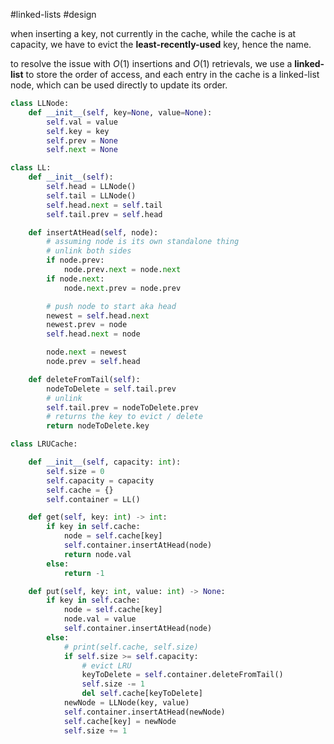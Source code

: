 #linked-lists #design

when inserting a key, not currently in the cache, while the cache is at capacity, we have to evict the **least-recently-used** key, hence the name. 

to resolve the issue with $O(1)$ insertions and $O(1)$ retrievals, we use a **linked-list** to store the order of access, and each entry in the cache is a linked-list node, which can be used directly to update its order.

```python
class LLNode:
    def __init__(self, key=None, value=None):
        self.val = value
        self.key = key
        self.prev = None
        self.next = None

class LL:
    def __init__(self):
        self.head = LLNode()
        self.tail = LLNode()
        self.head.next = self.tail
        self.tail.prev = self.head

    def insertAtHead(self, node):
        # assuming node is its own standalone thing
        # unlink both sides
        if node.prev:
            node.prev.next = node.next
        if node.next:
            node.next.prev = node.prev

        # push node to start aka head
        newest = self.head.next
        newest.prev = node
        self.head.next = node

        node.next = newest
        node.prev = self.head

    def deleteFromTail(self):
        nodeToDelete = self.tail.prev
        # unlink
        self.tail.prev = nodeToDelete.prev
        # returns the key to evict / delete
        return nodeToDelete.key

class LRUCache:

    def __init__(self, capacity: int):
        self.size = 0
        self.capacity = capacity
        self.cache = {}
        self.container = LL()

    def get(self, key: int) -> int:
        if key in self.cache:
            node = self.cache[key]
            self.container.insertAtHead(node)
            return node.val
        else:
            return -1

    def put(self, key: int, value: int) -> None:
        if key in self.cache:
            node = self.cache[key]
            node.val = value
            self.container.insertAtHead(node)
        else:
            # print(self.cache, self.size)
            if self.size >= self.capacity:
                # evict LRU
                keyToDelete = self.container.deleteFromTail()
                self.size -= 1
                del self.cache[keyToDelete]
            newNode = LLNode(key, value)
            self.container.insertAtHead(newNode)
            self.cache[key] = newNode
            self.size += 1
```